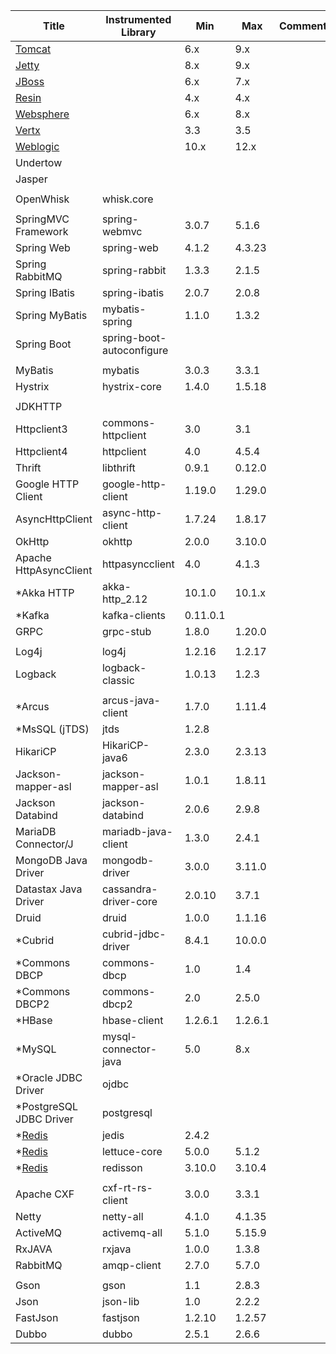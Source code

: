<!-- DO NOT add/remove column. `Min/Max version` columns will be automatically updated for the rows marked with `<AG>` at the end, via Integration test from 'agent-it' -->
<!-- Contents can be modified at will, key value for the update is column 'Instrumented Library' -->

| Title                                                                             | Instrumented Library       | Min     | Max     | Comment                |  
|-----------------------------------------------------------------------------------|----------------------------|---------|---------|------------------------|  
| [Tomcat](https://github.com/naver/pinpoint/tree/master/plugins/tomcat)            |                            | 6.x     | 9.x     |                        | 
| [Jetty](https://github.com/naver/pinpoint/tree/master/plugins/jetty)              |                            | 8.x     | 9.x     |                        | 
| [JBoss](https://github.com/naver/pinpoint/tree/master/plugins/jboss)              |                            | 6.x     | 7.x     |                        | 
| [Resin](https://github.com/naver/pinpoint/tree/master/plugins/resin)              |                            | 4.x     | 4.x     |                        | 
| [Websphere](https://github.com/naver/pinpoint/tree/master/plugins/websphere)      |                            | 6.x     | 8.x     |                        | 
| [Vertx](https://github.com/naver/pinpoint/tree/master/plugins/vertx)              |                            | 3.3     | 3.5     |                        | 
| [Weblogic](https://github.com/naver/pinpoint/tree/master/plugins/weblogic)        |                            | 10.x    | 12.x    |                        | 
| Undertow                                                                          |                            |         |         |                        |
| Jasper                                                                            |                            |         |         |                        | 
|                                                                                   |                            |         |         |                        |
| OpenWhisk                                                                         | whisk.core                 |         |         |                        | 
|                                                                                   |                            |         |         |                        |
| SpringMVC Framework                                                               | spring-webmvc              | 3.0.7   | 5.1.6   |                        | <AG>
| Spring Web                                                                        | spring-web                 | 4.1.2   | 4.3.23  |                        | <AG>
| Spring RabbitMQ                                                                   | spring-rabbit              | 1.3.3   | 2.1.5   |                        | <AG>
| Spring IBatis                                                                     | spring-ibatis              | 2.0.7   | 2.0.8   |                        | <AG>
| Spring MyBatis                                                                    | mybatis-spring             | 1.1.0   | 1.3.2   |                        | <AG>
| Spring Boot                                                                       | spring-boot-autoconfigure  |         |         |                        |  
|                                                                                   |                            |         |         |                        | 
| MyBatis                                                                           | mybatis                    | 3.0.3   | 3.3.1   |                        | <AG>
| Hystrix                                                                           | hystrix-core               | 1.4.0   | 1.5.18  |                        | <AG>
|                                                                                   |                            |         |         |                        |
| JDKHTTP                                                                           |                            |         |         |                        |
| Httpclient3                                                                       | commons-httpclient         | 3.0     | 3.1     |                        | <AG>
| Httpclient4                                                                       | httpclient                 | 4.0     | 4.5.4   |                        | <AG>  
| Thrift                                                                            | libthrift                  | 0.9.1   | 0.12.0  |                        | <AG> 
| Google HTTP Client                                                                | google-http-client         | 1.19.0  | 1.29.0  |                        | <AG> 
| AsyncHttpClient                                                                   | async-http-client          | 1.7.24  | 1.8.17  |                        | <AG> 
| OkHttp                                                                            | okhttp                     | 2.0.0   | 3.10.0  |                        | <AG> 
| Apache HttpAsyncClient                                                            | httpasyncclient            | 4.0     | 4.1.3   |                        | <AG>
| \*Akka HTTP                                                                       | akka-http_2.12             | 10.1.0  | 10.1.x  |                        | 
| \*Kafka                                                                           | kafka-clients              | 0.11.0.1|         |                        |
| GRPC                                                                              | grpc-stub                  | 1.8.0   | 1.20.0  |                        | <AG>
|                                                                                   |                            |         |         |                        | 
| Log4j                                                                             | log4j                      | 1.2.16  | 1.2.17  |                        | <AG> 
| Logback                                                                           | logback-classic            | 1.0.13  | 1.2.3   |                        | <AG> 
|                                                                                   |                            |         |         |                        |
| \*Arcus                                                                           | arcus-java-client          | 1.7.0   | 1.11.4  |                        | 
| \*MsSQL (jTDS)                                                                    | jtds                       | 1.2.8   |         |                        | 
| HikariCP                                                                          | HikariCP-java6             | 2.3.0   | 2.3.13  |                        | <AG>
| Jackson-mapper-asl                                                                | jackson-mapper-asl         | 1.0.1   | 1.8.11  |                        | <AG>
| Jackson Databind                                                                  | jackson-databind           | 2.0.6   | 2.9.8   |                        | <AG>
| MariaDB Connector/J                                                               | mariadb-java-client        | 1.3.0   | 2.4.1   |                        | <AG>
| MongoDB Java Driver                                                               | mongodb-driver             | 3.0.0   | 3.11.0  |                        | <AG>
| Datastax Java Driver                                                              | cassandra-driver-core      | 2.0.10  | 3.7.1   |                        | <AG>
| Druid                                                                             | druid                      | 1.0.0   | 1.1.16  |                        | <AG>
| \*Cubrid                                                                          | cubrid-jdbc-driver         | 8.4.1   | 10.0.0  |                        | 
| \*Commons DBCP                                                                    | commons-dbcp               | 1.0     | 1.4     |                        | 
| \*Commons DBCP2                                                                   | commons-dbcp2              | 2.0     | 2.5.0   |                        | 
| \*HBase                                                                           | hbase-client               | 1.2.6.1 | 1.2.6.1 |                        |
| \*MySQL                                                                           | mysql-connector-java       | 5.0     | 8.x     |                        |
| \*Oracle JDBC Driver                                                              | ojdbc                      |         |         |                        |
| \*PostgreSQL JDBC Driver                                                          | postgresql                 |         |         |                        |
| \*[Redis](https://github.com/naver/pinpoint/tree/master/plugins/redis)            | jedis                      | 2.4.2   |         |                        |
| \*[Redis](https://github.com/naver/pinpoint/tree/master/plugins/redis-lettuce)    | lettuce-core               | 5.0.0   | 5.1.2   |                        |
| \*[Redis](https://github.com/naver/pinpoint/tree/master/plugins/redis-redisson)   | redisson                   | 3.10.0  | 3.10.4  |                        |
|                                                                                   |                            |         |         |                        |
| Apache CXF                                                                        | cxf-rt-rs-client           | 3.0.0   | 3.3.1   |                        | <AG> 
| Netty                                                                             | netty-all                  | 4.1.0   | 4.1.35  |                        | <AG> 
| ActiveMQ                                                                          | activemq-all               | 5.1.0   | 5.15.9  |                        | <AG> 
| RxJAVA                                                                            | rxjava                     | 1.0.0   | 1.3.8   |                        | <AG> 
| RabbitMQ                                                                          | amqp-client                | 2.7.0   | 5.7.0   |                        | <AG> 
|                                                                                   |                            |         |         |                        |
| Gson                                                                              | gson                       | 1.1     | 2.8.3   |                        | <AG>
| Json                                                                              | json-lib                   | 1.0     | 2.2.2   |                        | <AG>
| FastJson                                                                          | fastjson                   | 1.2.10  | 1.2.57  |                        | <AG>
| Dubbo                                                                             | dubbo                      | 2.5.1   | 2.6.6   |                        | <AG>
  

